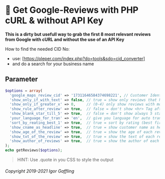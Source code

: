 💬 Get Google-Reviews with PHP cURL & without API Key
=====================================================

**This is a dirty but usefull way to grab the first 8 most relevant reviews from Google with cURL and without the use of an API Key**

How to find the needed CID No:
  - use: [https://pleper.com/index.php?do=tools&sdo=cid_converter]
  - and do a search for your business name

Parameter
---------
```PHP
$options = array(
  'google_maps_review_cid' => '17311646584374698221', // Customer Identification (CID)
  'show_only_if_with_text' => false, // true = show only reviews that have text
  'show_only_if_greater_x' => 0,     // (0-4) only show reviews with more than x stars
  'show_rule_after_review' => true,  // false = don't show <hr> Tag after each review
  'show_blank_star_till_5' => true,  // false = don't show always 5 stars e.g. ⭐⭐⭐☆☆
  'your_language_for_tran' => 'en',  // give you language for auto translate reviews
  'sort_by_reating_best_1' => true,  // true = sort by rating (best first)
  'show_cname_as_headline' => true,  // true = show customer name as headline
  'show_age_of_the_review' => true,  // true = show the age of each review
  'show_txt_of_the_review' => true,  // true = show the text of each review
  'show_author_of_reviews' => true,  // true = show the author of each review
);
echo getReviews($options);

```

> HINT: Use .quote in you CSS to style the output

###### Copyright 2019-2021 Igor Gaffling
